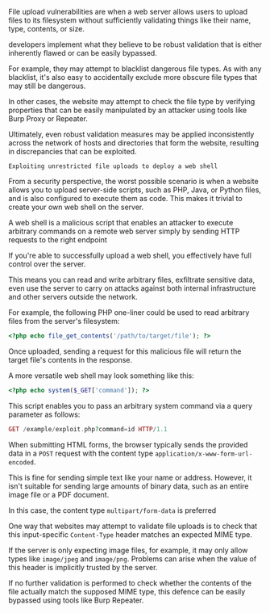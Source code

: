 
File upload vulnerabilities are when a web server allows users to upload files to its filesystem without sufficiently validating things like their name, type, contents, or size.

developers implement what they believe to be robust validation that is either inherently flawed or can be easily bypassed.

For example, they may attempt to blacklist dangerous file types. As with any blacklist, it's also easy to accidentally exclude more obscure file types that may still be dangerous.

In other cases, the website may attempt to check the file type by verifying properties that can be easily manipulated by an attacker using tools like Burp Proxy or Repeater.

Ultimately, even robust validation measures may be applied inconsistently across the network of hosts and directories that form the website, resulting in discrepancies that can be exploited.



`Exploiting unrestricted file uploads to deploy a web shell`

From a security perspective, the worst possible scenario is when a website allows you to upload server-side scripts, such as PHP, Java, or Python files, and is also configured to execute them as code. This makes it trivial to create your own web shell on the server.

A web shell is a malicious script that enables an attacker to execute arbitrary commands on a remote web server simply by sending HTTP requests to the right endpoint


If you're able to successfully upload a web shell, you effectively have full control over the server.

This means you can read and write arbitrary files, exfiltrate sensitive data, even use the server to carry on attacks against both internal infrastructure and other servers outside the network. 


For example, the following PHP one-liner could be used to read arbitrary files from the server's filesystem:
```php
<?php echo file_get_contents('/path/to/target/file'); ?>
```
Once uploaded, sending a request for this malicious file will return the target file's contents in the response.



A more versatile web shell may look something like this:
```php
<?php echo system($_GET['command']); ?>

```



This script enables you to pass an arbitrary system command via a query parameter as follows:
```php
GET /example/exploit.php?command=id HTTP/1.1

```


When submitting HTML forms, the browser typically sends the provided data in a `POST` request with the content type `application/x-www-form-url-encoded`. 

This is fine for sending simple text like your name or address. However, it isn't suitable for sending large amounts of binary data, such as an entire image file or a PDF document.

In this case, the content type `multipart/form-data` is preferred



One way that websites may attempt to validate file uploads is to check that this input-specific `Content-Type` header matches an expected MIME type.

If the server is only expecting image files, for example, it may only allow types like `image/jpeg` and `image/png`. Problems can arise when the value of this header is implicitly trusted by the server.

If no further validation is performed to check whether the contents of the file actually match the supposed MIME type, this defence can be easily bypassed using tools like Burp Repeater.
